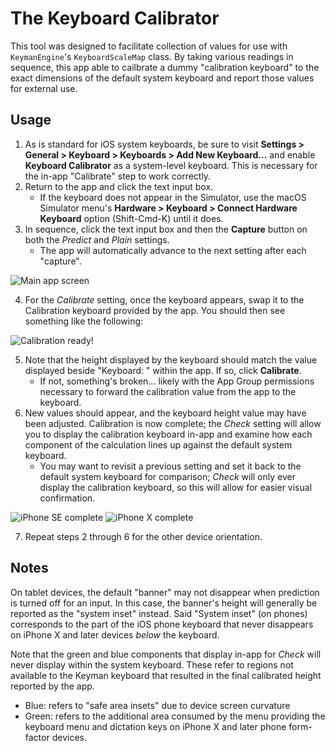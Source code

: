 #  The Keyboard Calibrator

This tool was designed to facilitate collection of values for use with `KeymanEngine`'s `KeyboardScaleMap` class.  By taking various readings in sequence, this app able to cailbrate a dummy "calibration keyboard" to the exact dimensions of the default system keyboard and report those values for external use.

## Usage

1.  As is standard for iOS system keyboards, be sure to visit **Settings > General > Keyboard > Keyboards > Add New Keyboard...** and enable **Keyboard Calibrator** as a system-level keyboard.  This is necessary for the in-app "Calibrate" step to work correctly.
2.  Return to the app and click the text input box.
    - If the keyboard does not appear in the Simulator, use the macOS Simulator menu's **Hardware > Keyboard > Connect Hardware Keyboard** option (Shift-Cmd-K) until it does.
3.  In sequence, click the text input box and then the **Capture** button on both the _Predict_ and _Plain_ settings.
    - The app will automatically advance to the next setting after each "capture".

![Main app screen](readme_imgs/step-3.png)

4.  For the _Calibrate_ setting, once the keyboard appears, swap it to the Calibration keyboard provided by the app.  You should then see something like the following:

![Calibration ready!](readme_imgs/step-4.png)

5.  Note that the height displayed by the keyboard should match the value displayed beside "Keyboard: " within the app.  If so, click **Calibrate**.
    - If not, something's broken... likely with the App Group permissions necessary to forward the calibration value from the app to the keyboard.
6.  New values should appear, and the keyboard height value may have been adjusted.  Calibration is now complete; the _Check_ setting will allow you to display the calibration keyboard in-app and examine how each component of the calculation lines up against the default system keyboard.
    - You may want to revisit a previous setting and set it back to the default system keyboard for comparison; _Check_ will only ever display the calibration keyboard, so this will allow for easier visual confirmation.
    
![iPhone SE complete](readme_imgs/iPhone-SE-complete.png)
![iPhone X complete](readme_imgs/iPhone-X-complete.png)

7.  Repeat steps 2 through 6 for the other device orientation.

## Notes

On tablet devices, the default "banner" may not disappear when prediction is turned off for an input.  In this case, the banner's height will generally be reported as the "system inset" instead.  Said "System inset" (on phones) corresponds to the part of the iOS phone keyboard that never disappears on iPhone X and later devices _below_ the keyboard.

Note that the green and blue components that display in-app for _Check_ will never display within the system keyboard.  These refer to regions not available to the Keyman keyboard that resulted in the final calibrated height reported by the app.
- Blue:  refers to "safe area insets" due to device screen curvature
- Green:  refers to the additional area consumed by the menu providing the keyboard menu and dictation keys on iPhone X and later phone form-factor devices.
